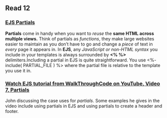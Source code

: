 ## Read 12
### [EJS Partials](https://medium.com/@henslejoseph/ejs-partials-f6f102cb7433)
**Partials** come in handy when you want to *reuse* the **same HTML across multiple views.** Think of partials as *functions*, they make large websites easier to maintain as you don’t have to go and change a *piece* of text in *every* page it appears in.
 In **EJS**, any *JavaScript or non-HTML syntax* you include in your templates is always surrounded by **<% %>** delimiters.Including a partial in EJS is quite straightforward. You use <%- include( PARTIAL_FILE ) %> where the partial file is relative to the template you use it in.

### [Watch EJS tutorial from WalkThroughCode on YouTube, Video 7, Partials](https://www.youtube.com/watch?v=3_xEEH4fTEk&t=0s&index=7&list=PL7sCSgsRZ-slYARh3YJIqPGZqtGVqZRGt)
John discussing the case uses for *partials*. Some examples he gives in the video include using partials in EJS and using partials to create a header and footer.
